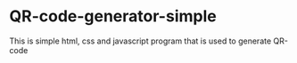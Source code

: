 # QR-code-generator-simple
This is simple html, css and javascript program that is used to generate QR-code
